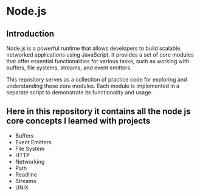 # Node.js

## Introduction

Node.js is a powerful runtime that allows developers to build scalable, networked applications using JavaScript. It provides a set of core modules that offer essential functionalities for various tasks, such as working with buffers, file systems, streams, and event emitters.

This repository serves as a collection of practice code for exploring and understanding these core modules. Each module is implemented in a separate script to demonstrate its functionality and usage.

## Here in this repository it contains all the node js core concepts I learned with projects
- Buffers
- Event Emitters
- File System
- HTTP
- Networking
- Path
- Readline
- Streams
- UNIX